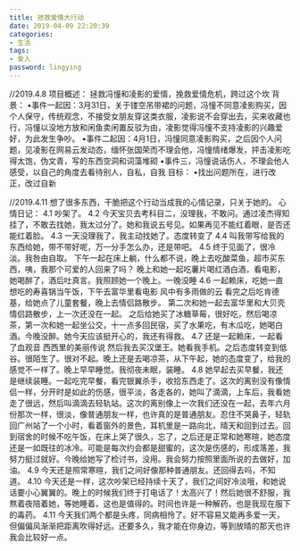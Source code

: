 ```yaml
---
title: 拯救爱情大行动
date: 2019-04-09 22:20:39
categories:
- 生活
tags:
- 爱人
password: lingying
---
```


//2019.4.8
项目概述：
拯救冯憧和凌影的爱情，挽救爱情危机，跨过这个坎
背景：
•事件一起因：3月31日，关于镂空吊带裙的问题，冯憧不同意凌影购买，因个人保守，传统观念，不接受女朋友穿这类衣服，凌影说不会穿出去，买来收藏也行，冯憧以没地方放和闲鱼卖闲置反驳为由，凌影觉得冯憧不支持凌影的兴趣爱好，为此发生争吵。
•事件二起因：4月1日，冯憧同意凌影购买，之后因个人问题，见凌影在网易云发动态，缅怀张国荣而不理会他，冯憧情绪爆发，抨击凌影吃得太饱，伪文青，写的东西空洞和词藻堆砌
•事件三，冯憧说话伤人，不理会他人感受，以自己的角度去看待别人，自私，自我
目标：
•找出问题所在，进行改正，改过自新

//2019.4.11  想了很多东西，干脆把这个行动当成我的心情记录，只关于她的。
心情日记：
4.1
吵架了。
4.2
今天宝贝去考科目二，没理我，不敢问。通过凌杰得知挂了，不敢去找她，我太过分了。她和我说五号见。如果再见不能红着眼，是否还能红着脸。
4.3
一天没理我了，我主动找她了。态度转变了
4.4
叫我带写给我的东西给她，带不带好呢，万一分手怎么办，还是带吧。
4.5
终于见面了，很冷淡。我咎由自取。
下午一起在床上躺，什么都不说，晚上去吃酸菜鱼，超市买东西，咦，我那个可爱的人回来了吗？
晚上和她一起吃薯片喝红酒白酒，看电影，她喝醉了，酒后吐真言。我照顾她一个晚上。一晚没睡
4.6
一起赖床，吃她一直想吃的寿喜锅当午饭，下午去富华里看电影 风中有多雨做的云 看完之后吃肯德基，给她点了儿童套餐，晚上去情侣路散步。
第二次和她一起去富华里和大贝壳情侣路散步，上一次还没在一起。
之后给她买了冰糖草莓，很好吃，然后喝凉茶，第一次和她一起坐公交，十一点多回民宿，买了水果吃，有木瓜吃，她喝白酒。今晚没醉。她今天应该挺开心的，我还有得救。
4.7
还是一起赖床，一起看了血观音 西西里的美丽传说 然后我去买汉堡王。她看我手机。之后态度转变到低谷。很陌生了。很对不起。晚上还是去喝凉茶，从下午起，她的态度变了，给我的感觉不一样了。晚上早早睡觉。我彻夜未眠，装睡。
4.8
她早起去买早餐，我还是继续装睡。一起吃完早餐，看完银翼杀手，收拾东西走了。这次的离别没有像情侣一样，分开时是如此的伤感，很平淡，各走各的，她叫了滴滴，上车后，我看她走了很远，然后叫滴滴去轻轨站。这次的离别像上一次我们还没在一起，去年六月份那次一样，很淡，像普通朋友一样，也许真的是普通朋友。忍住不哭鼻子，轻轨回广州站了一个小时，看着窗外的景色，耳机里是一路向北，晴天和回到过去。回到宿舍的时候不吃午饭，在床上哭了很久，忘了，之后还是正常和她寒暄，她态度还是一如既往的冰冷。可能是每次约会都是甜蜜的，这次是伤感的，形成落差，我努力挺过就好。今晚给她写了检讨书，没用。我会努力按照里面所说的去做好，加油。
4.9
今天还是照常寒暄，我们之间好像那种普通朋友。还回得去吗，不知道。
4.10
今天还是一样，这次吵架已经持续十天了，我们之间好冷淡哦，和她说话要小心翼翼的。晚上的时候我们终于打电话了！太高兴了！然后她很不舒服，我熬着夜陪着她，等她睡着，这也是值得的。时间也许是一种解药，也是我现在服下的毒药。
4.11
今天我们两个都是头疼，同病相怜了。好不容易又能再多爱一天，但偏偏风渐渐把距离吹得好远。还要多久，我才能在你身边，等到放晴的那天也许我会比较好一点。
